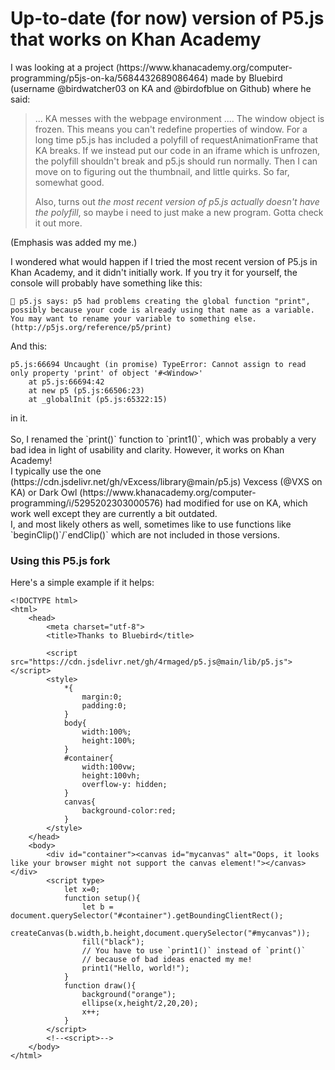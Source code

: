 <h1>Up-to-date (for now) version of P5.js that works on Khan Academy</h1>
<!-- Oh dear, I'm not so good at this markdown thing. -->
<p>I was looking at a project (https://www.khanacademy.org/computer-programming/p5js-on-ka/5684432689086464) made by Bluebird (username @birdwatcher03 on KA and @birdofblue on Github) where he said: </p>

> ... KA messes with the webpage environment .... The window object is frozen. This means you can't redefine properties of window. For a long time p5.js has included a polyfill of requestAnimationFrame that KA breaks. If we instead put our code in an iframe which is unfrozen, the polyfill shouldn't break and p5.js should run normally. Then I can move on to figuring out the thumbnail, and little quirks.
> So far, somewhat good.
>
> Also, turns out *the most recent version of p5.js actually doesn't have the polyfill*, so maybe i need to just make a new program. Gotta check it out more.

<p>(Emphasis was added my me.)</p>

<p>I wondered what would happen if I tried the most recent version of P5.js in Khan Academy, and it didn't initially work. If you try it for yourself, the console will probably have something like this:</p>

```
🌸 p5.js says: p5 had problems creating the global function "print", possibly because your code is already using that name as a variable. You may want to rename your variable to something else. (http://p5js.org/reference/p5/print)
```
<p>And this:</p>

```
p5.js:66694 Uncaught (in promise) TypeError: Cannot assign to read only property 'print' of object '#<Window>'
    at p5.js:66694:42
    at new p5 (p5.js:66506:23)
    at _globalInit (p5.js:65322:15)
```

<p>in it.<br><br>
So, I renamed the `print()` function to `print1()`, which was probably a very bad idea in light of usability and clarity.
However, it works on Khan Academy!<br>
I typically use the one (https://cdn.jsdelivr.net/gh/vExcess/library@main/p5.js) Vexcess (@VXS on KA) or Dark Owl (https://www.khanacademy.org/computer-programming/i/5295202303000576) had modified for use on KA, which work well except they are currently a bit outdated.<br>
I, and most likely others as well, sometimes like to use functions like `beginClip()`/`endClip()` which are not included in those versions.
</p>

<h3>Using this P5.js fork</h3>

Here's a simple example if it helps:

```
<!DOCTYPE html>
<html>
    <head>
        <meta charset="utf-8">
        <title>Thanks to Bluebird</title>
        
        <script src="https://cdn.jsdelivr.net/gh/4rmaged/p5.js@main/lib/p5.js"></script>
        <style>
            *{
                margin:0;
                padding:0;
            }
            body{
                width:100%;
                height:100%;
            }
            #container{
                width:100vw;
                height:100vh;
                overflow-y: hidden;
            }
            canvas{
                background-color:red;
            }
        </style>
    </head>
    <body>
        <div id="container"><canvas id="mycanvas" alt="Oops, it looks like your browser might not support the canvas element!"></canvas></div>
        <script type>
            let x=0;
            function setup(){
                let b = document.querySelector("#container").getBoundingClientRect();
                createCanvas(b.width,b.height,document.querySelector("#mycanvas"));
                fill("black");
                // You have to use `print1()` instead of `print()`
                // because of bad ideas enacted my me!
                print1("Hello, world!");
            }
            function draw(){
                background("orange");
                ellipse(x,height/2,20,20);
                x++;
            }
        </script>
        <!--<script>-->
    </body>
</html>
```
